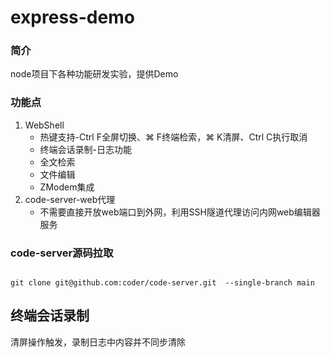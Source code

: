 # express-demo

### 简介

node项目下各种功能研发实验，提供Demo

### 功能点
1. WebShell
    - 热键支持-Ctrl F全屏切换、⌘ F终端检索，⌘ K清屏、Ctrl C执行取消
    - 终端会话录制-日志功能
    - 全文检索
    - 文件编辑
    - ZModem集成
2. code-server-web代理
   - 不需要直接开放web端口到外网，利用SSH隧道代理访问内网web编辑器服务

### code-server源码拉取

```shell

git clone git@github.com:coder/code-server.git  --single-branch main

```

## 终端会话录制
清屏操作触发，录制日志中内容并不同步清除
